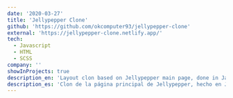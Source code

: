 ```yaml
---
date: '2020-03-27'
title: 'Jellypepper Clone'
github: 'https://github.com/okcomputer93/jellypepper-clone'
external: 'https://jellypepper-clone.netlify.app/'
tech:
  - Javascript
  - HTML
  - SCSS
company: ''
showInProjects: true
description_en: 'Layout clon based on Jellypepper main page, done in Javascript and SCSS, includes lazy loading for images and scroll revelation.'
description_es: 'Clon de la página principal de Jellypepper, hecho en Javascript y SCSS, incluye efectos de lazy loading y scroll revelation.'
---
```

